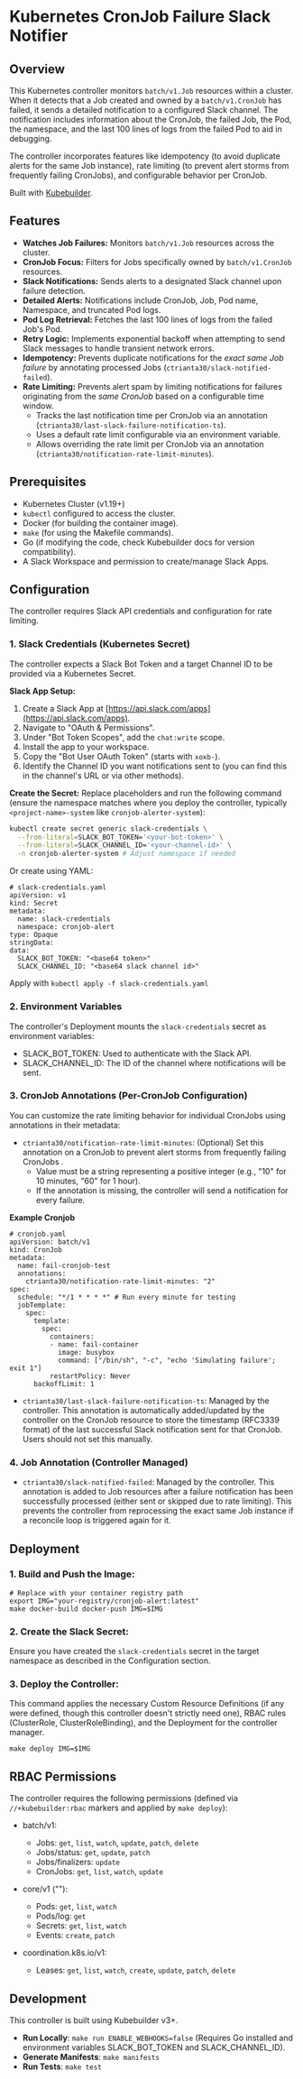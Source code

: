 # Kubernetes CronJob Failure Slack Notifier

## Overview

This Kubernetes controller monitors `batch/v1.Job` resources within a cluster. When it detects that a Job created and owned by a `batch/v1.CronJob` has failed, it sends a detailed notification to a configured Slack channel. The notification includes information about the CronJob, the failed Job, the Pod, the namespace, and the last 100 lines of logs from the failed Pod to aid in debugging.

The controller incorporates features like idempotency (to avoid duplicate alerts for the same Job instance), rate limiting (to prevent alert storms from frequently failing CronJobs), and configurable behavior per CronJob.

Built with [Kubebuilder](https://book.kubebuilder.io/).

## Features

* **Watches Job Failures:** Monitors `batch/v1.Job` resources across the cluster.
* **CronJob Focus:** Filters for Jobs specifically owned by `batch/v1.CronJob` resources.
* **Slack Notifications:** Sends alerts to a designated Slack channel upon failure detection.
* **Detailed Alerts:** Notifications include CronJob, Job, Pod name, Namespace, and truncated Pod logs.
* **Pod Log Retrieval:** Fetches the last 100 lines of logs from the failed Job's Pod.
* **Retry Logic:** Implements exponential backoff when attempting to send Slack messages to handle transient network errors.
* **Idempotency:** Prevents duplicate notifications for the *exact same Job failure* by annotating processed Jobs (`ctrianta30/slack-notified-failed`).
* **Rate Limiting:** Prevents alert spam by limiting notifications for failures originating from the *same CronJob* based on a configurable time window.
    * Tracks the last notification time per CronJob via an annotation (`ctrianta30/last-slack-failure-notification-ts`).
    * Uses a default rate limit configurable via an environment variable.
    * Allows overriding the rate limit per CronJob via an annotation (`ctrianta30/notification-rate-limit-minutes`).

## Prerequisites

* Kubernetes Cluster (v1.19+)
* `kubectl` configured to access the cluster.
* Docker (for building the container image).
* `make` (for using the Makefile commands).
* Go (if modifying the code, check Kubebuilder docs for version compatibility).
* A Slack Workspace and permission to create/manage Slack Apps.

## Configuration

The controller requires Slack API credentials and configuration for rate limiting.

### 1. Slack Credentials (Kubernetes Secret)

The controller expects a Slack Bot Token and a target Channel ID to be provided via a Kubernetes Secret.

**Slack App Setup:**
1.  Create a Slack App at [https://api.slack.com/apps](https://api.slack.com/apps).
2.  Navigate to "OAuth & Permissions".
3.  Under "Bot Token Scopes", add the `chat:write` scope.
4.  Install the app to your workspace.
5.  Copy the "Bot User OAuth Token" (starts with `xoxb-`).
6.  Identify the Channel ID you want notifications sent to (you can find this in the channel's URL or via other methods).

**Create the Secret:**
Replace placeholders and run the following command (ensure the namespace matches where you deploy the controller, typically `<project-name>-system` like `cronjob-alerter-system`):

```bash
kubectl create secret generic slack-credentials \
  --from-literal=SLACK_BOT_TOKEN='<your-bot-token>' \
  --from-literal=SLACK_CHANNEL_ID='<your-channel-id>' \
  -n cronjob-alerter-system # Adjust namespace if needed
```

Or create using YAML:

```
# slack-credentials.yaml
apiVersion: v1
kind: Secret
metadata:
  name: slack-credentials
  namespace: cronjob-alert
type: Opaque
stringData:
data:
  SLACK_BOT_TOKEN: "<base64 token>"
  SLACK_CHANNEL_ID: "<base64 slack channel id>"
```

Apply with `kubectl apply -f slack-credentials.yaml`

### 2. Environment Variables

The controller's Deployment mounts the `slack-credentials` secret as environment variables:

- SLACK_BOT_TOKEN: Used to authenticate with the Slack API.
- SLACK_CHANNEL_ID: The ID of the channel where notifications will be sent.

### 3. CronJob Annotations (Per-CronJob Configuration)

You can customize the rate limiting behavior for individual CronJobs using annotations in their metadata:

- `ctrianta30/notification-rate-limit-minutes`: (Optional) Set this annotation on a CronJob to prevent alert storms from frequently failing CronJobs .
    - Value must be a string representing a positive integer (e.g., "10" for 10 minutes, "60" for 1 hour).
    - If the annotation is missing, the controller will send a notification for every failure.

**Example Cronjob**

```
# cronjob.yaml
apiVersion: batch/v1
kind: CronJob
metadata:
  name: fail-cronjob-test
  annotations:
    ctrianta30/notification-rate-limit-minutes: "2"
spec:
  schedule: "*/1 * * * *" # Run every minute for testing
  jobTemplate:
    spec:
      template:
        spec:
          containers:
          - name: fail-container
            image: busybox
            command: ["/bin/sh", "-c", "echo 'Simulating failure'; exit 1"]
          restartPolicy: Never
      backoffLimit: 1
```

- `ctrianta30/last-slack-failure-notification-ts`: Managed by the controller. This annotation is automatically added/updated by the controller on the CronJob resource to store the timestamp (RFC3339 format) of the last successful Slack notification sent for that CronJob. Users should not set this manually.

### 4. Job Annotation (Controller Managed)

- `ctrianta30/slack-notified-failed`: Managed by the controller. This annotation is added to Job resources after a failure notification has been successfully processed (either sent or skipped due to rate limiting). This prevents the controller from reprocessing the exact same Job instance if a reconcile loop is triggered again for it.

## Deployment

### 1. Build and Push the Image:

```
# Replace with your container registry path
export IMG="your-registry/cronjob-alert:latest"
make docker-build docker-push IMG=$IMG
```

### 2. Create the Slack Secret:

Ensure you have created the `slack-credentials` secret in the target namespace as described in the Configuration section.

### 3. Deploy the Controller:

This command applies the necessary Custom Resource Definitions (if any were defined, though this controller doesn't strictly need one), RBAC rules (ClusterRole, ClusterRoleBinding), and the Deployment for the controller manager.

```
make deploy IMG=$IMG
```

## RBAC Permissions

The controller requires the following permissions (defined via `//+kubebuilder:rbac` markers and applied by `make deploy`):

- batch/v1:
    - Jobs: `get`, `list`, `watch`, `update`, `patch`, `delete`
    - Jobs/status: `get`, `update`, `patch`
    - Jobs/finalizers: `update`
    - CronJobs: `get`, `list`, `watch`, `update`

- core/v1 (""):
    - Pods: `get`, `list`, `watch`
    - Pods/log: `get`
    - Secrets: `get`, `list`, `watch`
    - Events: `create`, `patch`

- coordination.k8s.io/v1:
    - Leases: `get`, `list`, `watch`, `create`, `update`, `patch`, `delete`

## Development

This controller is built using Kubebuilder v3+.

- **Run Locally**: `make run ENABLE_WEBHOOKS=false` (Requires Go installed and environment variables SLACK_BOT_TOKEN and SLACK_CHANNEL_ID).
- **Generate Manifests**: `make manifests`
- **Run Tests**: `make test`